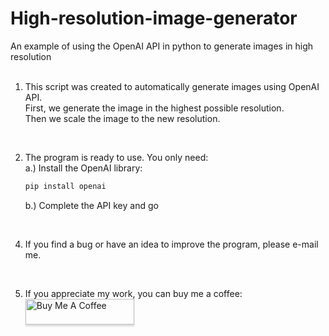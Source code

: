 # High-resolution-image-generator
An example of using the OpenAI API in python to generate images in high resolution
<br />
<br />
1. This script was created to automatically generate images using OpenAI API. <br />
   First, we generate the image in the highest possible resolution. <br />
   Then we scale the image to the new resolution.<br />
<br />

2. The program is ready to use. You only need: <br />
   a.) Install the OpenAI library:<br />
   ```sh
   pip install openai
   ```
   b.) Complete the API key and go<br /> 
<br />
   
4. If you find a bug or have an idea to improve the program, please e-mail me.<br />
<br />

5. If you appreciate my work, you can buy me a coffee: <br />
   <a href="https://www.buymeacoffee.com/kuczera" target="_blank"><img src="https://www.buymeacoffee.com/assets/img/custom_images/orange_img.png" alt="Buy Me A Coffee" style="height: 41px !important;width: 174px !important;box-shadow: 0px 3px 2px 0px rgba(190, 190, 190, 0.5) !important;-webkit-box-shadow: 0px 3px 2px 0px rgba(190, 190, 190, 0.5) !important;" ></a>
 

